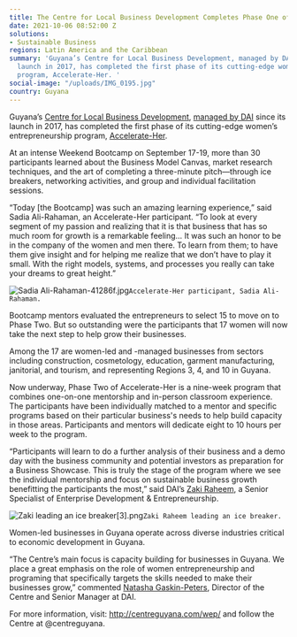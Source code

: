 ```yaml
---
title: The Centre for Local Business Development Completes Phase One of Accelerate-Her
date: 2021-10-06 08:52:00 Z
solutions:
- Sustainable Business
regions: Latin America and the Caribbean
summary: 'Guyana’s Centre for Local Business Development, managed by DAI since its
  launch in 2017, has completed the first phase of its cutting-edge women’s entrepreneurship
  program, Accelerate-Her. '
social-image: "/uploads/IMG_0195.jpg"
country: Guyana
---
```


Guyana’s [Centre for Local Business Development](https://centreguyana.com/), [managed by DAI](https://www.dai.com/our-work/projects/guyana-centre-for-local-business-development) since its launch in 2017, has completed the first phase of its cutting-edge women’s entrepreneurship program, [Accelerate-Her](https://centreguyana.com/accelerate-her/). 

At an intense Weekend Bootcamp on September 17-19, more than 30 participants learned about the Business Model Canvas, market research techniques, and the art of completing a three-minute pitch—through ice breakers, networking activities, and group and individual facilitation sessions.

 “Today [the Bootcamp] was such an amazing learning experience,” said Sadia Ali-Rahaman, an Accelerate-Her participant. “To look at every segment of my passion and realizing that it is that business that has so much room for growth is a remarkable feeling… It was such an honor to be in the company of the women and men there. To learn from them; to have them give insight and for helping me realize that we don’t have to play it small. With the right models, systems, and processes you really can take your dreams to great height.”

![Sadia Ali-Rahaman-41286f.jpg](/uploads/Sadia%20Ali-Rahaman-41286f.jpg)`Accelerate-Her participant, Sadia Ali-Rahaman.`

Bootcamp mentors evaluated the entrepreneurs to select 15 to move on to Phase Two. But so outstanding were the participants that 17 women will now take the next step to help grow their businesses. 

Among the 17 are women-led and -managed businesses from sectors including construction, cosmetology, education, garment manufacturing, janitorial, and tourism, and representing  Regions 3, 4, and 10 in Guyana. 

Now underway, Phase Two of Accelerate-Her is a nine-week program that combines one-on-one mentorship and in-person classroom experience. The participants have been individually matched to a mentor and specific programs based on their particular business's needs to help build capacity in those areas. Participants and mentors will dedicate eight to 10 hours per week to the program.

“Participants will learn to do a further analysis of their business and a demo day with the business community and potential investors as preparation for a Business Showcase. This is truly the stage of the program where we see the individual mentorship and focus on sustainable business growth benefitting the participants the most,” said DAI’s [Zaki Raheem](https://www.dai.com/who-we-are/our-team/zaki-raheem), a Senior Specialist of Enterprise Development & Entrepreneurship. 

![Zaki leading an ice breaker[3].png](/uploads/Zaki%20leading%20an%20ice%20breaker%5B3%5D.png)`Zaki Raheem leading an ice breaker.`

Women-led businesses in Guyana operate across diverse industries critical to economic development in Guyana.

“The Centre’s main focus is capacity building for businesses in Guyana. We place a great emphasis on the role of women entrepreneurship and programing that specifically targets the skills needed to make their businesses grow,” commented [Natasha Gaskin-Peters](https://www.dai.com/who-we-are/our-team/natasha-gaskin-peters), Director of the Centre and Senior Manager at DAI. 

For more information, visit: http://centreguyana.com/wep/ and follow the Centre at @centreguyana.